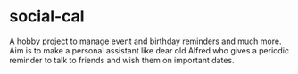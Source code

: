 # social-cal
A hobby project to manage event and birthday reminders and much more. Aim is to make a personal assistant like dear old Alfred who gives a periodic reminder to talk to friends and wish them on important dates.
